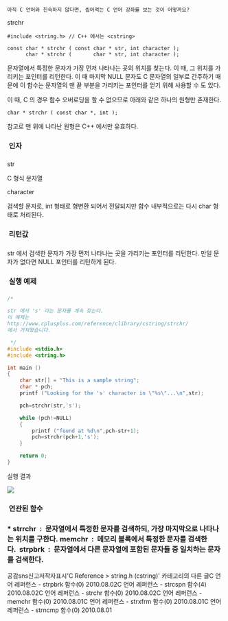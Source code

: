 

```warning
아직 C 언어와 친숙하지 않다면, 씹어먹는 C 언어 강좌를 보는 것이 어떻까요?

```


strchr

```info
#include <string.h> // C++ 에서는 <cstring>

const char * strchr ( const char * str, int character );
      char * strchr (       char * str, int character );

```

문자열에서 특정한 문자가 가장 먼저 나타나는 곳의 위치를 찾는다.
이 때, 그 위치를 가리키는 포인터를 리턴한다. 이 때 마지막 NULL 문자도 C 문자열의 일부로 간주하기 때문에 이 함수는 문자열의 맨 끝 부분을 가리키는 포인터를 얻기 위해 사용할 수 도 있다. 

이 때, C 의 경우 함수 오버로딩을 할 수 없으므로 아래와 같은 하나의 원형만 존재한다.

```info
char * strchr ( const char *, int );
```


참고로 맨 위에 나타난 원형은 C++ 에서만 유효하다. 

###  인자
### 
str

C 형식 문자열

character

검색할 문자로, int 형태로 형변환 되어서 전달되지만 함수 내부적으로는 다시 char 형태로 처리된다. 

###  리턴값
### 
str 에서 검색한 문자가 가장 먼저 나타나는 곳을 가리키는 포인터를 리턴한다. 만일 문자가 없다면 NULL 포인터를 리턴하게 된다. 

###  실행 예제
### 
```cpp
/*

str 에서 's' 라는 문자를 계속 찾는다.
이 예제는
http://www.cplusplus.com/reference/clibrary/cstring/strchr/
에서 가져왔습니다. 

 */
#include <stdio.h>
#include <string.h>

int main ()
{
    char str[] = "This is a sample string";
    char * pch;
    printf ("Looking for the 's' character in \"%s\"...\n",str);

    pch=strchr(str,'s');

    while (pch!=NULL)
    {
        printf ("found at %d\n",pch-str+1);
        pch=strchr(pch+1,'s');
    }

    return 0;
}
```


실행 결과

![](http://img1.daumcdn.net/thumb/R1920x0/?fname=http%3A%2F%2Fcfile9.uf.tistory.com%2Fimage%2F177446244C558BD59B51A7)



###  연관된 함수
### * strrchr  :  문자열에서 특정한 문자를 검색하되, 가장 마지막으로 나타나는 위치를 구한다. memchr  :  메모리 블록에서 특정한 문자를 검색한다.  strpbrk  :  문자열에서 다른 문자열에 포함된 문자들 중 일치하는 문자를 검색한다.  

공감sns신고저작자표시'C Reference > string.h (cstring)' 카테고리의 다른 글C 언어 레퍼런스 - strpbrk 함수(0)
2010.08.02C 언어 레퍼런스 - strcspn 함수(4)
2010.08.02C 언어 레퍼런스 - strchr 함수(0)
2010.08.02C 언어 레퍼런스 - memchr 함수(0)
2010.08.01C 언어 레퍼런스 - strxfrm 함수(0)
2010.08.01C 언어 레퍼런스 - strncmp 함수(0)
2010.08.01

